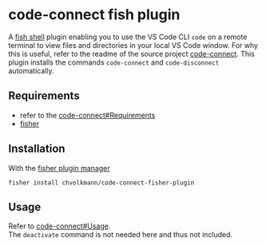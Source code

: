 # code-connect fish plugin

A [fish shell](https://fishshell.com/) plugin enabling you to use the VS Code CLI `code` on a remote terminal to view files and directories in your local VS Code window. For why this is useful, refer to the readme of the source project [code-connect](https://github.com/chvolkmann/code-connect). This plugin installs the commands `code-connect` and `code-disconnect` automatically.

## Requirements
- refer to the [code-connect#Requirements](https://github.com/chvolkmann/code-connect#requirements)
- [fisher](https://github.com/jorgebucaran/fisher)

## Installation
With the [fisher plugin manager](https://github.com/jorgebucaran/fisher)
```fish
fisher install chvolkmann/code-connect-fisher-plugin
```

## Usage
Refer to [code-connect#Usage](https://github.com/chvolkmann/code-connect#usage).  
The `deactivate` command is not needed here and thus not included.